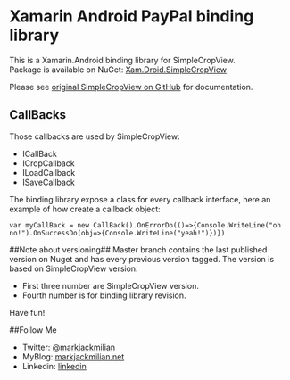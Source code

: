 # Xamarin Android PayPal binding library

This is a Xamarin.Android binding library for SimpleCropView.   
Package is available on NuGet: [Xam.Droid.SimpleCropView](https://www.nuget.org/packages/Xam.Droid.SimpleCropView)

Please see [original SimpleCropView on GitHub](https://github.com/IsseiAoki/SimpleCropView) for documentation.


## CallBacks
Those callbacks are used by SimpleCropView:

 - ICallBack
 - ICropCallback
 - ILoadCallback
 - ISaveCallback

The binding library expose a class for every callback interface, here an example of how create a callback object:

	var myCallBack = new CallBack().OnErrorDo(()=>{Console.WriteLine("oh no!").OnSuccessDo(obj=>{Console.WriteLine("yeah!")})})


##Note about versioning##
Master branch contains the last published version on Nuget and has every previous version tagged.
The version is based on SimpleCropView version:

 - First three number are SimpleCropView version.
 - Fourth number is for binding library revision.

 Have fun!

##Follow Me

 - Twitter: [@markjackmilian](https://twitter.com/markjackmilian)
 - MyBlog: [markjackmilian.net](http://markjackmilian.net/blog)
 - Linkedin: [linkedin](https://www.linkedin.com/in/marco-giacomo-milani)